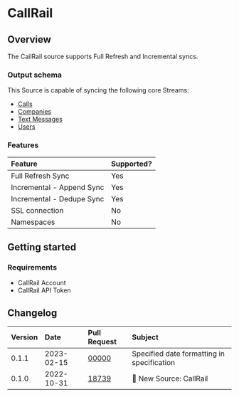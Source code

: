 # CallRail

## Overview

The CailRail source supports Full Refresh and Incremental syncs. 

### Output schema

This Source is capable of syncing the following core Streams:

* [Calls](https://apidocs.callrail.com/#calls)
* [Companies](https://apidocs.callrail.com/#companies)
* [Text Messages](https://apidocs.callrail.com/#text-messages)
* [Users](https://apidocs.callrail.com/#users)


### Features

| Feature | Supported? |
| :--- |:-----------|
| Full Refresh Sync | Yes        |
| Incremental - Append Sync | Yes        |
| Incremental - Dedupe Sync | Yes        |
| SSL connection | No         |
| Namespaces | No         |

## Getting started

### Requirements

* CallRail Account
* CallRail API Token

## Changelog

| Version | Date       | Pull Request                                            | Subject                           |
| :--- |:-----------|:--------------------------------------------------------|:----------------------------------|
| 0.1.1 | 2023-02-15 | [00000](https://github.com/airbytehq/airbyte/pull/00000) | Specified date formatting in specification                  |
| 0.1.0 | 2022-10-31 | [18739](https://github.com/airbytehq/airbyte/pull/18739) | 🎉 New Source: CallRail                  |